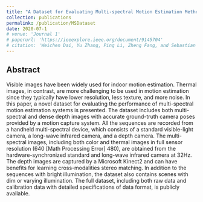 ```yaml
---
title: "A Dataset for Evaluating Multi-spectral Motion Estimation Methods"
collection: publications
permalink: /publication/MSDataset
date: 2020-07-1
# venue: 'Journal 1'
# paperurl: 'https://ieeexplore.ieee.org/document/9145704'
# citation: 'Weichen Dai, Yu Zhang, Ping Li, Zheng Fang, and Sebastian Scherer.'
---
```


## Abstract
Visible images have been widely used for indoor motion estimation. Thermal images, in contrast, are more challenging to be used in motion estimation since they typically have lower resolution, less texture, and more noise. In this paper, a novel dataset for evaluating the performance of multi-spectral motion estimation systems is presented. The dataset includes both multi-spectral and dense depth images with accurate ground-truth camera poses provided by a motion capture system. All the sequences are recorded from a handheld multi-spectral device, which consists of a standard visible-light camera, a long-wave infrared camera, and a depth camera. The multi-spectral images, including both color and thermal images in full sensor resolution (640 [Math Processing Error] 480), are obtained from the hardware-synchronized standard and long-wave infrared camera at 32Hz. The depth images are captured by a Microsoft Kinect2 and can have benefits for learning cross-modalities stereo matching. In addition to the sequences with bright illumination, the dataset also contains scenes with dim or varying illumination. The full dataset, including both raw data and calibration data with detailed specifications of data format, is publicly available.